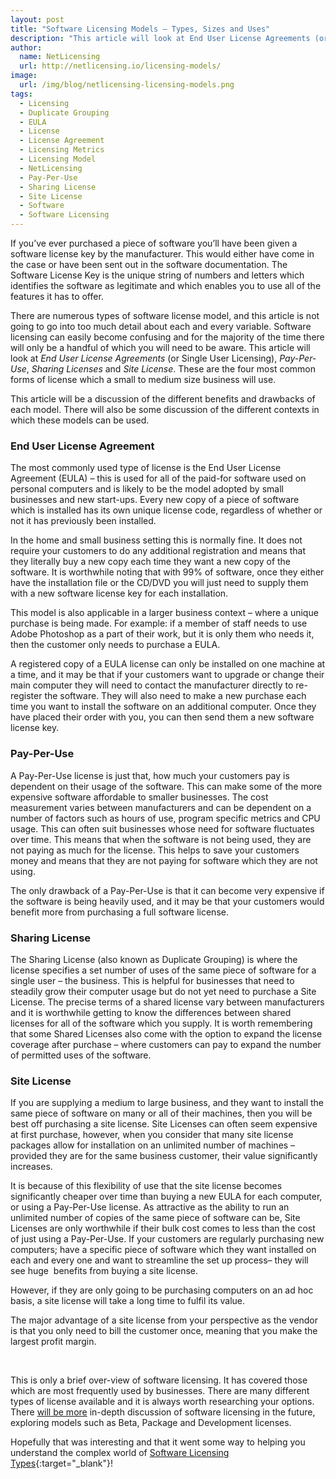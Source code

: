 ```yaml
---
layout: post
title: "Software Licensing Models – Types, Sizes and Uses"
description: "This article will look at End User License Agreements (or Single User Licensing), Pay-Per-Use, Sharing Licenses and Site License"
author:
  name: NetLicensing
  url: http://netlicensing.io/licensing-models/
image:
  url: /img/blog/netlicensing-licensing-models.png
tags:
  - Licensing
  - Duplicate Grouping
  - EULA
  - License
  - License Agreement
  - Licensing Metrics
  - Licensing Model
  - NetLicensing
  - Pay-Per-Use
  - Sharing License
  - Site License
  - Software
  - Software Licensing
---
```


If you’ve ever purchased a piece of software you’ll have been given a software license key by the manufacturer. This would either have come in the case or have been sent out in the software documentation. The Software License Key is the unique string of numbers and letters which identifies the software as legitimate and which enables you to use all of the features it has to offer.

There are numerous types of software license model, and this article is not going to go into too much detail about each and every variable. Software licensing can easily become confusing and for the majority of the time there will only be a handful of which you will need to be aware. This article will look at _End User License Agreements_ (or Single User Licensing), _Pay-Per-Use_, _Sharing Licenses_ and _Site License_. These are the four most common forms of license which a small to medium size business will use.

This article will be a discussion of the different benefits and drawbacks of each model. There will also be some discussion of the different contexts in which these models can be used.

### End User License Agreement

The most commonly used type of license is the End User License Agreement (EULA) &#8211; this is used for all of the paid-for software used on personal computers and is likely to be the model adopted by small businesses and new start-ups. Every new copy of a piece of software which is installed has its own unique license code, regardless of whether or not it has previously been installed.

In the home and small business setting this is normally fine. It does not require your customers to do any additional registration and means that they literally buy a new copy each time they want a new copy of the software. It is worthwhile noting that with 99% of software, once they either have the installation file or the CD/DVD you will just need to supply them with a new software license key for each installation.

This model is also applicable in a larger business context – where a unique purchase is being made. For example: if a member of staff needs to use Adobe Photoshop as a part of their work, but it is only them who needs it, then the customer only needs to purchase a EULA.

A registered copy of a EULA license can only be installed on one machine at a time, and it may be that if your customers want to upgrade or change their main computer they will need to contact the manufacturer directly to re-register the software. They will also need to make a new purchase each time you want to install the software on an additional computer. Once they have placed their order with you, you can then send them a new software license key.

### Pay-Per-Use

A Pay-Per-Use license is just that, how much your customers pay is dependent on their usage of the software. This can make some of the more expensive software affordable to smaller businesses. The cost measurement varies between manufacturers and can be dependent on a number of factors such as hours of use, program specific metrics and CPU usage. This can often suit businesses whose need for software fluctuates over time. This means that when the software is not being used, they are not paying as much for the license. This helps to save your customers money and means that they are not paying for software which they are not using.

The only drawback of a Pay-Per-Use is that it can become very expensive if the software is being heavily used, and it may be that your customers would benefit more from purchasing a full software license.

### Sharing License

The Sharing License (also known as Duplicate Grouping) is where the license specifies a set number of uses of the same piece of software for a single user – the business. This is helpful for businesses that need to steadily grow their computer usage but do not yet need to purchase a Site License. The precise terms of a shared license vary between manufacturers and it is worthwhile getting to know the differences between shared licenses for all of the software which you supply. It is worth remembering that some Shared Licenses also come with the option to expand the license coverage after purchase – where customers can pay to expand the number of permitted uses of the software.

### Site License

If you are supplying a medium to large business, and they want to install the same piece of software on many or all of their machines, then you will be best off purchasing a site license. Site Licenses can often seem expensive at first purchase, however, when you consider that many site license packages allow for installation on an unlimited number of machines – provided they are for the same business customer, their value significantly increases.

It is because of this flexibility of use that the site license becomes significantly cheaper over time than buying a new EULA for each computer, or using a Pay-Per-Use license. As attractive as the ability to run an unlimited number of copies of the same piece of software can be, Site Licenses are only worthwhile if their bulk cost comes to less than the cost of just using a Pay-Per-Use. If your customers are regularly purchasing new computers; have a specific piece of software which they want installed on each and every one and want to streamline the set up process– they will see huge  benefits from buying a site license.

However, if they are only going to be purchasing computers on an ad hoc basis, a site license will take a long time to fulfil its value.

The major advantage of a site license from your perspective as the vendor is that you only need to bill the customer once, meaning that you make the largest profit margin.

&nbsp;

This is only a brief over-view of software licensing. It has covered those which are most frequently used by businesses. There are many different types of license available and it is always worth researching your options. There [will be more](/blog/2013/06/25/software-licensing-models-beta-and-development/ "Software Licensing Models – Beta and Development") in-depth discussion of software licensing in the future, exploring models such as Beta, Package and Development licenses.

Hopefully that was interesting and that it went some way to helping you understand the complex world of [Software Licensing Types](https://www.google.com/search?q=site%3Anetlicensing.io%20Software%20Licensing%20Models "Software Licensing Models"){:target="_blank"}!
